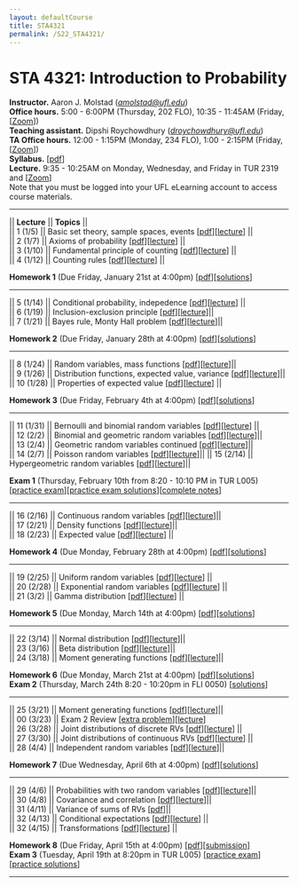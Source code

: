 ```yaml
---
layout: defaultCourse
title: STA4321
permalink: /S22_STA4321/
---
```

# STA 4321: Introduction to Probability  
**Instructor.** Aaron J. Molstad (*amolstad@ufl.edu*)  
**Office hours.** 5:00 - 6:00PM (Thursday, 202 FLO), 10:35 - 11:45AM (Friday, [[Zoom](https://ufl.zoom.us/my/ajmolstad)])   
**Teaching assistant.** Dipshi Roychowdhury (*droychowdhury@ufl.edu*)  
**TA Office hours.** 12:00 - 1:15PM (Monday, 234 FLO), 1:00 - 2:15PM (Friday,[[Zoom](https://us04web.zoom.us/j/71208490495?pwd=ODZ5ZEs3bVhlbkNaUU5vNlg4YXFSZz09
)])   
**Syllabus.** [[pdf](https://ufl.instructure.com/files/65549197/download?download_frd=1)]  
**Lecture.** 9:35 - 10:25AM on Monday, Wednesday, and Friday in TUR 2319 and [[Zoom](
 https://ufl.zoom.us/j/96018615199?pwd=OGRYK0ZwVXZlSjVBbWdlL2R3M2hEUT09)]   
Note that you must be logged into your UFL eLearning account to access course materials.   

---------------  

||  **Lecture** ||  **Topics** ||  
|| 1 (1/5)  || Basic set theory, sample spaces, events [[pdf](https://ufl.instructure.com/files/65532946/download?download_frd=1)][[lecture](https://ufl.instructure.com/courses/452037/files?preview=65533029)] ||  
|| 2 (1/7)  || Axioms of probability [[pdf](https://ufl.instructure.com/files/65606860/download?download_frd=1)][[lecture](https://ufl.instructure.com/courses/452037/files?preview=65606864)] ||  
|| 3 (1/10) || Fundamental principle of counting [[pdf](https://ufl.instructure.com/files/65660016/download?download_frd=1)][[lecture](https://ufl.instructure.com/courses/452037/files?preview=65660055)] ||  
|| 4 (1/12) || Counting rules [[pdf](https://ufl.instructure.com/files/65698960/download?download_frd=1)][[lecture](https://ufl.instructure.com/courses/452037/files?preview=65701073)] ||  


**Homework 1** (Due Friday, January 21st at 4:00pm) [[pdf](https://ufl.instructure.com/files/65894935/download?download_frd=1)][[solutions](https://ufl.instructure.com/files/66110260/download?download_frd=1)] 

---------------  

|| 5 (1/14) || Conditional probability, indepedence [[pdf](https://ufl.instructure.com/files/65759474/download?download_frd=1)][[lecture](https://ufl.instructure.com/courses/452037/files?preview=65875230)] ||  
|| 6 (1/19) || Inclusion-exclusion principle [[pdf](https://ufl.instructure.com/files/65876665/download?download_frd=1)][[lecture](https://ufl.instructure.com/courses/452037/files?preview=65894841)]||  
|| 7 (1/21) || Bayes rule, Monty Hall problem [[pdf](https://ufl.instructure.com/files/65936387/download?download_frd=1)][[lecture](https://ufl.instructure.com/courses/452037/files?preview=66008755)]||  

**Homework 2** (Due Friday, January 28th at 4:00pm) [[pdf](https://ufl.instructure.com/files/65946099/download?download_frd=1)][[solutions](https://ufl.instructure.com/files/66276356/download?download_frd=1)]


---------

|| 8 (1/24) || Random variables, mass functions [[pdf](https://ufl.instructure.com/files/66008757/download?download_frd=1)][[lecture](https://ufl.instructure.com/courses/452037/files?preview=66056352)]||     
|| 9 (1/26) || Distribution functions, expected value, variance [[pdf](https://ufl.instructure.com/files/66073754/download?download_frd=1)][[lecture](https://ufl.instructure.com/courses/452037/files?preview=66142771)]||  
|| 10 (1/28) || Properties of expected value [[pdf](https://ufl.instructure.com/files/66142745/download?download_frd=1)][[lecture](https://ufl.instructure.com/courses/452037/files?preview=66215991)] ||


**Homework 3** (Due Friday, February 4th at 4:00pm) [[pdf](https://ufl.instructure.com/files/66135064/download?download_frd=1)][[solutions](https://ufl.instructure.com/files/66472353/download?download_frd=1)]  


---------

|| 11 (1/31) || Bernoulli and binomial random variables [[pdf](https://ufl.instructure.com/files/66217821/download?download_frd=1)][[lecture](https://ufl.instructure.com/courses/452037/files?preview=66340212)] ||  
|| 12 (2/2) || Binomial and geometric random variables [[pdf](https://ufl.instructure.com/files/66275046/download?download_frd=1)][[lecture](https://ufl.instructure.com/courses/452037/files?preview=66276380)]||  
|| 13 (2/4) || Geometric random variables continued [[pdf](https://ufl.instructure.com/files/66338445/download?download_frd=1)][[lecture](https://ufl.instructure.com/courses/452037/files?preview=66340214)]||  
|| 14 (2/7) || Poisson random variables [[pdf](https://ufl.instructure.com/files/66414149/download?download_frd=1)][[lecture](https://ufl.instructure.com/courses/452037/files?preview=66414180)]|| 
|| 15 (2/14) || Hypergeometric random variables [[pdf](https://ufl.instructure.com/files/66616411/download?download_frd=1)][[lecture](https://ufl.instructure.com/files/66673883/download?download_frd=1)]||

**Exam 1** (Thursday, February 10th from 8:20 - 10:10 PM in TUR L005)  [[practice exam](https://ufl.instructure.com/files/66290905/download?download_frd=1)][[practice exam solutions](https://ufl.instructure.com/files/66489681/download?download_frd=1)][[complete notes](https://ufl.instructure.com/files/66292201/download?download_frd=1)]


---------

|| 16 (2/16) || Continuous random variables [[pdf](https://ufl.instructure.com/files/66673879/download?download_frd=1)][[lecture](https://ufl.instructure.com/courses/452037/files?preview=66822606)]||  
|| 17 (2/21) || Density functions [[pdf](https://ufl.instructure.com/files/66807281/download?download_frd=1)][[lecture](https://ufl.instructure.com/courses/452037/files?preview=66822994)]||  
|| 18 (2/23) || Expected value [[pdf](https://ufl.instructure.com/files/66864259/download?download_frd=1)][[lecture](https://ufl.instructure.com/courses/452037/files?preview=66954945)] ||  


**Homework 4** (Due Monday, February 28th at 4:00pm) [[pdf](https://ufl.instructure.com/files/66822479/download?download_frd=1)][[solutions](https://ufl.instructure.com/files/67094368/download?download_frd=1)]  

---------

|| 19 (2/25) || Uniform random variables [[pdf](https://ufl.instructure.com/files/66927464/download?download_frd=1)][[lecture](https://ufl.instructure.com/courses/452037/files?preview=66954954)] ||  
|| 20 (2/28) || Exponential random variables [[pdf](https://ufl.instructure.com/files/66990159/download?download_frd=1)][[lecture](https://ufl.instructure.com/courses/452037/files?preview=66990164)] ||   
|| 21 (3/2) || Gamma distribution [[pdf](https://ufl.instructure.com/files/67425324/download?download_frd=1)][[lecture](https://ufl.instructure.com/courses/452037/files?preview=67079992)] ||  


**Homework 5** (Due Monday, March 14th at 4:00pm) [[pdf](https://ufl.instructure.com/files/66990574/download?download_frd=1)][[solutions](https://ufl.instructure.com/files/67454897/download?download_frd=1)]  

---------


|| 22 (3/14) || Normal distribution [[pdf](https://ufl.instructure.com/files/67425309/download?download_frd=1)][[lecture](https://ufl.instructure.com/courses/452037/files?preview=67455266)]||   
|| 23 (3/16) || Beta distribution [[pdf](https://ufl.instructure.com/files/67494481/download?download_frd=1)][[lecture](https://ufl.instructure.com/courses/452037/files?preview=67631154)]||    
|| 24 (3/18) || Moment generating functions [[pdf](https://ufl.instructure.com/files/67631862/download?download_frd=1)][[lecture](https://ufl.instructure.com/courses/452037/files?preview=67705491)]||    


**Homework 6** (Due Monday, March 21st at 4:00pm) [[pdf](https://ufl.instructure.com/files/67472488/download?download_frd=1)][[solutions](https://ufl.instructure.com/files/67731577/download?download_frd=1)]   
**Exam 2** (Thursday, March 24th 8:20 - 10:20pm in FLI 0050) [[solutions](https://ufl.instructure.com/files/68148290/download?download_frd=1)]

---------


|| 25 (3/21) || Moment generating functions [[pdf](https://ufl.instructure.com/files/67698272/download?download_frd=1)][[lecture](https://ufl.instructure.com/courses/452037/files?preview=67705650)]||   
|| 00 (3/23) || Exam 2 Review [[extra problem](https://ufl.instructure.com/files/67759039/download?download_frd=1)][[lecture](https://ufl.instructure.com/courses/452037/files?preview=67759076)]  
|| 26 (3/28) || Joint distributions of discrete RVs [[pdf](https://ufl.instructure.com/files/67874614/download?download_frd=1)][[lecture](https://ufl.instructure.com/files/67922083/download?download_frd=1)] ||   
|| 27 (3/30) || Joint distributions of continuous RVs [[pdf](https://ufl.instructure.com/files/67925199/download?download_frd=1)][[lecture](https://ufl.instructure.com/courses/452037/files?preview=68021953)] ||  
|| 28 (4/4) || Independent random variables [[pdf](https://ufl.instructure.com/files/68080980/download?download_frd=1)][[lecture](https://ufl.instructure.com/files/68146456/download?download_frd=1)]||  


 **Homework 7** (Due Wednesday, April 6th at 4:00pm) [[pdf](https://ufl.instructure.com/files/67922048/download?download_frd=1)][[solutions](https://ufl.instructure.com/files/68497835/download?download_frd=1)]

---------  

|| 29 (4/6) || Probabilities with two random variables [[pdf](https://ufl.instructure.com/files/68146436/download?download_frd=1)][[lecture](https://ufl.instructure.com/courses/452037/files?preview=68189714)]||   
|| 30 (4/8) || Covariance and correlation [[pdf](https://ufl.instructure.com/files/68207307/download?download_frd=1)][[lecture](https://ufl.instructure.com/courses/452037/files?preview=68272897)]||   
|| 31 (4/11) || Variance of sums of RVs [[pdf](https://ufl.instructure.com/files/68273145/download?download_frd=1)]||  
|| 32 (4/13) || Conditional expectations [[pdf](https://ufl.instructure.com/files/68332182/download?download_frd=1)][[lecture](https://ufl.instructure.com/courses/452037/files?preview=68425150)] ||    
|| 32 (4/15) || Transformations [[pdf](https://ufl.instructure.com/files/68425148/download?download_frd=1)][[lecture](https://ufl.instructure.com/courses/452037/files?preview=68428420)] ||    


 **Homework 8** (Due Friday, April 15th at 4:00pm) [[pdf](https://ufl.instructure.com/files/68189791/download?download_frd=1)][[submission](https://ufl.instructure.com/courses/452037/assignments/5166263)]   
**Exam 3** (Tuesday, April 19th at 8:20pm in TUR L005) [[practice exam](https://ufl.instructure.com/files/68325203/download?download_frd=1)][[practice solutions](https://ufl.instructure.com/files/68429827/download?download_frd=1)]  

---------  


